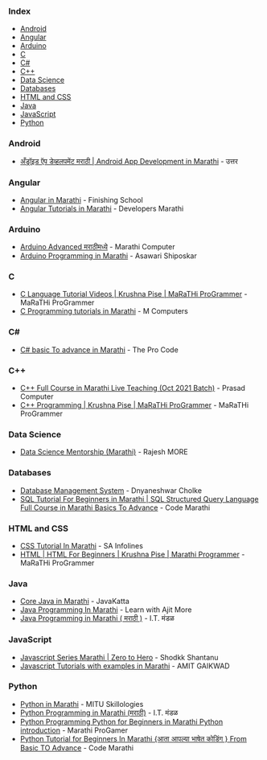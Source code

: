### Index

* [Android](#android)
* [Angular](#angular)
* [Arduino](#arduino)
* [C](#c)
* [C#](#csharp)
* [C++](#cpp)
* [Data Science](#datascience)
* [Databases](#databases)
* [HTML and CSS](#html-and-css)
* [Java](#java)
* [JavaScript](#javascript)
* [Python](#python)


### Android

* [अँड्रॉइड ऍप डेव्हलपमेंट मराठी \| Android App Development in Marathi](https://youtube.com/playlist?list=PLy1NOWTMDFjDLCgmxRNLDJtlutJOYl2d7) - उत्तर


### Angular

* [Angular in Marathi](https://youtube.com/playlist?list=PLpDAynbYcV3sruD9MNfmZtimPCKHicA2V) - Finishing School
* [Angular Tutorials in Marathi](https://youtube.com/playlist?list=PLMs908ICeVMEBw4CevNdPvvIJDaQV1ISN) - Developers Marathi


### Arduino

* [Arduino Advanced मराठीमध्ये](https://www.youtube.com/playlist?list=PLYearvGpQL11nJ0duF_ZTE6Ks4-ML6WBS) - Marathi Computer
* [Arduino Programming in Marathi](https://youtube.com/playlist?list=PL8yOrZ6_TOt5Y-ZG34wLePPZsDaZpatqD) - Asawari Shiposkar


### <a id="c"></a>C

* [C Language Tutorial Videos \| Krushna Pise \| MaRaTHi ProGrammer](https://youtube.com/playlist?list=PLWSZr_wlNWax9fqyNyt6Q3ADBgwLE2HvU) - MaRaTHi ProGrammer
* [C Programming tutorials in Marathi](https://youtube.com/playlist?list=PLCx-k6Qe-qShOnyqpTckJd9qWflu0Ah5I) - M Computers


### <a id="csharp"></a>C#

* [C# basic To advance in Marathi](https://youtube.com/playlist?list=PLQX297IOnCYoDo0l80fQHQrCxF0PAx8zs) - The Pro Code


### <a id="cpp"></a>C++

* [C++ Full Course in Marathi Live Teaching (Oct 2021 Batch)](https://youtube.com/playlist?list=PLddGZGOJ3oy61NpGiR83kYQDK8nIeTcRX) - Prasad Computer
* [C++ Programming \| Krushna Pise \| MaRaTHi ProGrammer](https://youtube.com/playlist?list=PLWSZr_wlNWazn-waH7XkwE2VfT13f5oAG) - MaRaTHi ProGrammer


### Data Science

* [Data Science Mentorship (Marathi)](https://youtube.com/playlist?list=PL9WbN_hBLtt9pYOryPps3J1M2ngFb5C14) - Rajesh MORE


### Databases

* [Database Management System](https://youtube.com/playlist?list=PLNUHhIfQzCNcVcVbMDI8jmjxbZ9u3QSUY) - Dnyaneshwar Cholke
* [SQL Tutorial For Beginners in Marathi \| SQL Structured Query Language Full Course in Marathi Basics To Advance](https://youtube.com/playlist?list=PLFwH5aoadVcnimSkNWYKUjsvOTXvVnfVw) - Code Marathi


### HTML and CSS  

* [CSS Tutorial In Marathi](https://youtube.com/playlist?list=PLWkJQ8CSXYd4wee103RY961OdWXwnHsBo) - SA Infolines
* [HTML \| HTML For Beginners \| Krushna Pise \| Marathi Programmer](https://youtube.com/playlist?list=PLWSZr_wlNWaw8_iFhKvrPKp1Uh2S1dXHk) - MaRaTHi ProGrammer



### Java

* [Core Java in Marathi](https://youtube.com/playlist?list=PLcb3cGQ8kyd_n-B6NWekCItJ-2SrRqm8-) - JavaKatta
* [Java Programming In Marathi](https://youtube.com/playlist?list=PLFNYRs6J377j9k2lXXewIxx2IfRKg4w1t) - Learn with Ajit More
* [Java Programming in Marathi ( मराठी )](https://youtube.com/playlist?list=PLI1D7QZwksP7_vZ-UxoSq0iA0k6uxrXuz) - I.T. मंडळ


### JavaScript

* [Javascript Series Marathi \| Zero to Hero](https://youtube.com/playlist?list=PLpHGE1RJRnR2dONhkep0994hYIAXj2trt) - Shodkk Shantanu
* [Javascript Tutorials with examples in Marathi](https://youtube.com/playlist?list=PL_9bg9gibAYofFlo--HF_j1NWKBoK58YL) - AMIT GAIKWAD


### Python

* [Python in Marathi](https://youtube.com/playlist?list=PL9D-kb1y7d4cL3xI0Wk1krRjjiPE4IPUd) - MITU Skillologies
* [Python Programming in Marathi (मराठी)](https://youtube.com/playlist?list=PLI1D7QZwksP64N_zkmXxr9DAzLy9mJClY) - I.T. मंडळ
* [Python Programming Python for Beginners in Marathi Python introduction](https://www.youtube.com/playlist?list=PLWSZr_wlNWaxiEQtqF5MkBsEoHZNF1kjn) - Marathi ProGamer
* [Python Tutorial for Beginners In Marathi {आता आपल्या भाषेत कोडिंग } From Basic TO Advance](https://youtube.com/playlist?list=PLFwH5aoadVcnfGG9WtTd-4qYO9gzk773P) - Code Marathi



  
